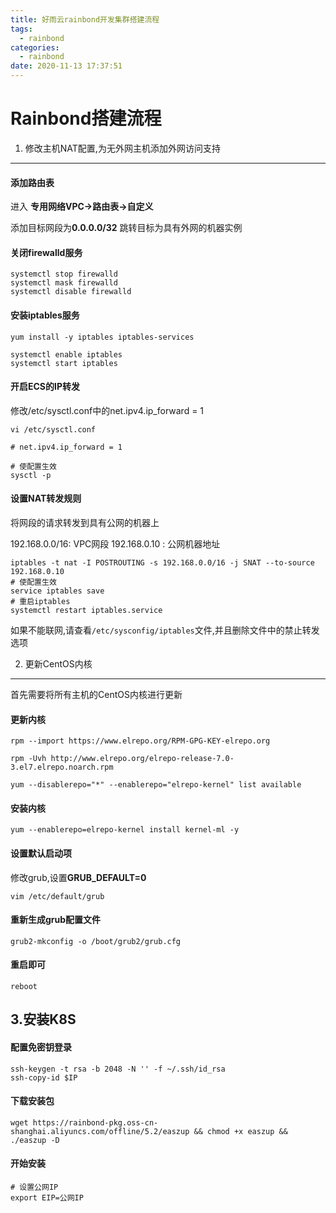 ```yaml
---
title: 好雨云rainbond开发集群搭建流程
tags:
  - rainbond
categories:
  - rainbond
date: 2020-11-13 17:37:51
---
```


Rainbond搭建流程
===


1. 修改主机NAT配置,为无外网主机添加外网访问支持
---

#### 添加路由表

进入 **专用网络VPC->路由表->自定义**

添加目标网段为**0.0.0.0/32** 跳转目标为具有外网的机器实例


#### 关闭firewalld服务

```
systemctl stop firewalld
systemctl mask firewalld
systemctl disable firewalld
```

#### 安装iptables服务

```
yum install -y iptables iptables-services

systemctl enable iptables
systemctl start iptables
```

####  开启ECS的IP转发

修改/etc/sysctl.conf中的net.ipv4.ip_forward = 1 

```
vi /etc/sysctl.conf

# net.ipv4.ip_forward = 1 

# 使配置生效
sysctl -p
```

#### 设置NAT转发规则

将网段的请求转发到具有公网的机器上

192.168.0.0/16: VPC网段
192.168.0.10   : 公网机器地址


```
iptables -t nat -I POSTROUTING -s 192.168.0.0/16 -j SNAT --to-source 192.168.0.10
# 使配置生效
service iptables save
# 重启iptables
systemctl restart iptables.service
```

如果不能联网,请查看`/etc/sysconfig/iptables`文件,并且删除文件中的禁止转发选项


2. 更新CentOS内核
---

首先需要将所有主机的CentOS内核进行更新

####  更新内核

```
rpm --import https://www.elrepo.org/RPM-GPG-KEY-elrepo.org

rpm -Uvh http://www.elrepo.org/elrepo-release-7.0-3.el7.elrepo.noarch.rpm

yum --disablerepo="*" --enablerepo="elrepo-kernel" list available
```

#### 安装内核

```
yum --enablerepo=elrepo-kernel install kernel-ml -y
```

#### 设置默认启动项

修改grub,设置**GRUB_DEFAULT=0**

```
vim /etc/default/grub
```

#### 重新生成grub配置文件

```
grub2-mkconfig -o /boot/grub2/grub.cfg
```

#### 重启即可

```
reboot
```

3.安装K8S
---

#### 配置免密钥登录

```
ssh-keygen -t rsa -b 2048 -N '' -f ~/.ssh/id_rsa
ssh-copy-id $IP
```

#### 下载安装包

```
wget https://rainbond-pkg.oss-cn-shanghai.aliyuncs.com/offline/5.2/easzup && chmod +x easzup && ./easzup -D
```

#### 开始安装

```
# 设置公网IP
export EIP=公网IP
```

